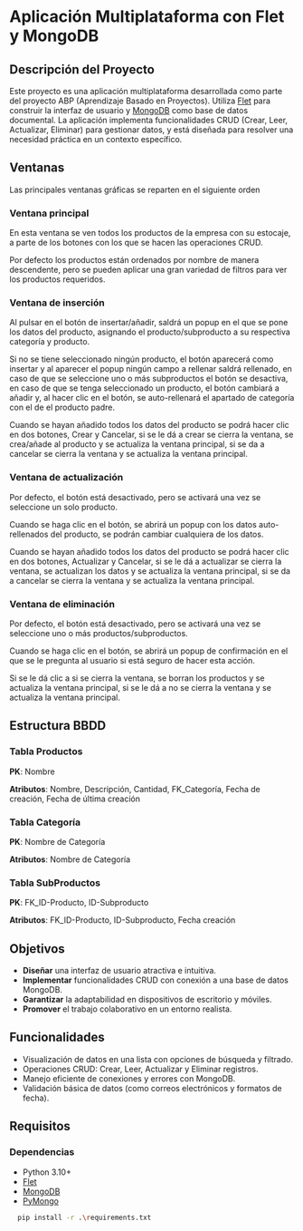 <!-- Por ChatGPT -->

# **Aplicación Multiplataforma con Flet y MongoDB**

## **Descripción del Proyecto**

Este proyecto es una aplicación multiplataforma desarrollada como parte del proyecto ABP (Aprendizaje Basado en Proyectos). Utiliza [Flet](https://flet.dev) para construir la interfaz de usuario y [MongoDB](https://www.mongodb.com/docs) como base de datos documental. La aplicación implementa funcionalidades CRUD (Crear, Leer, Actualizar, Eliminar) para gestionar datos, y está diseñada para resolver una necesidad práctica en un contexto específico.

## **Ventanas**

Las principales ventanas gráficas se reparten en el siguiente orden

### Ventana principal

En esta ventana se ven todos los productos de la empresa con su estocaje, a parte de los botones con los que se hacen las operaciones CRUD.

Por defecto los productos están ordenados por nombre de manera descendente, pero se pueden aplicar una gran variedad de filtros para ver los productos requeridos.

### Ventana de inserción

Al pulsar en el botón de insertar/añadir, saldrá un popup en el que se pone los datos del producto, asignando el producto/subproducto a su respectiva categoría y producto.

Si no se tiene seleccionado ningún producto, el botón aparecerá como insertar y al aparecer el popup ningún campo a rellenar saldrá rellenado, en caso de que se seleccione uno o más subproductos el botón se desactiva, en caso de que se tenga seleccionado un producto, el botón cambiará a añadir y, al hacer clic en el botón, se auto-rellenará el apartado de categoría con el de el producto padre.

Cuando se hayan añadido todos los datos del producto se podrá hacer clic en dos botones, Crear y Cancelar, si se le dá a crear se cierra la ventana, se crea/añade al producto y se actualiza la ventana principal, si se da a cancelar se cierra la ventana y se actualiza la ventana principal.

### Ventana de actualización

Por defecto, el botón está desactivado, pero se activará una vez se seleccione un solo producto.

Cuando se haga clic en el botón, se abrirá un popup con los datos auto-rellenados del producto, se podrán cambiar cualquiera de los datos.

Cuando se hayan añadido todos los datos del producto se podrá hacer clic en dos botones, Actualizar y Cancelar, si se le dá a actualizar se cierra la ventana, se actualizan los datos y se actualiza la ventana principal, si se da a cancelar se cierra la ventana y se actualiza la ventana principal.

### Ventana de eliminación

Por defecto, el botón está desactivado, pero se activará una vez se seleccione uno o más productos/subproductos.

Cuando se haga clic en el botón, se abrirá un popup de confirmación en el que se le pregunta al usuario si está seguro de hacer esta acción.

Si se le dá clic a si se cierra la ventana, se borran los productos y se actualiza la ventana principal, si se le dá a no se cierra la ventana y se actualiza la ventana principal.

## **Estructura BBDD**

### Tabla Productos
**PK**: Nombre

**Atributos**: Nombre, Descripción, Cantidad, FK_Categoría, Fecha de creación, Fecha de última creación

### Tabla Categoría
**PK**: Nombre de Categoría

**Atributos**: Nombre de Categoría

### Tabla SubProductos
**PK**: FK_ID-Producto, ID-Subproducto

**Atributos**: FK_ID-Producto, ID-Subproducto, Fecha creación


## Objetivos

- **Diseñar** una interfaz de usuario atractiva e intuitiva.
- **Implementar** funcionalidades CRUD con conexión a una base de datos MongoDB.
- **Garantizar** la adaptabilidad en dispositivos de escritorio y móviles.
- **Promover** el trabajo colaborativo en un entorno realista.

## Funcionalidades

- Visualización de datos en una lista con opciones de búsqueda y filtrado.
- Operaciones CRUD: Crear, Leer, Actualizar y Eliminar registros.
- Manejo eficiente de conexiones y errores con MongoDB.
- Validación básica de datos (como correos electrónicos y formatos de fecha).

## Requisitos

### Dependencias
- Python 3.10+
- [Flet](https://flet.dev)
- [MongoDB](https://www.mongodb.com/docs)
- [PyMongo](https://pymongo.readthedocs.io/en/stable/)

```bash
  pip install -r .\requirements.txt
```

<!--
project/
│
├── app.py                 # Punto de entrada de la aplicación
├── models/                # Modelos de datos
│   ├── user_model.py      # Ejemplo de modelo de usuario
│   └── ...
├── services/              # Lógica de negocio y acceso a MongoDB
│   ├── mongo_service.py   # Conexión a MongoDB
│   ├── crud_operations.py # Operaciones CRUD
│   └── ...
├── views/                 # Componentes de la interfaz de usuario
│   ├── main_view.py       # Vista principal
│   └── ...
├── utils/                 # Utilidades
│   ├── config.py          # Configuración de MongoDB
│   ├── validators.py      # Validaciones de datos
│   └── ...
├── README.md              # Documentación del proyecto
└── requirements.txt       # Dependencias del proyecto
-->